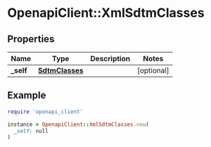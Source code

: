 # OpenapiClient::XmlSdtmClasses

## Properties

| Name | Type | Description | Notes |
| ---- | ---- | ----------- | ----- |
| **_self** | [**SdtmClasses**](SdtmClasses.md) |  | [optional] |

## Example

```ruby
require 'openapi_client'

instance = OpenapiClient::XmlSdtmClasses.new(
  _self: null
)
```


